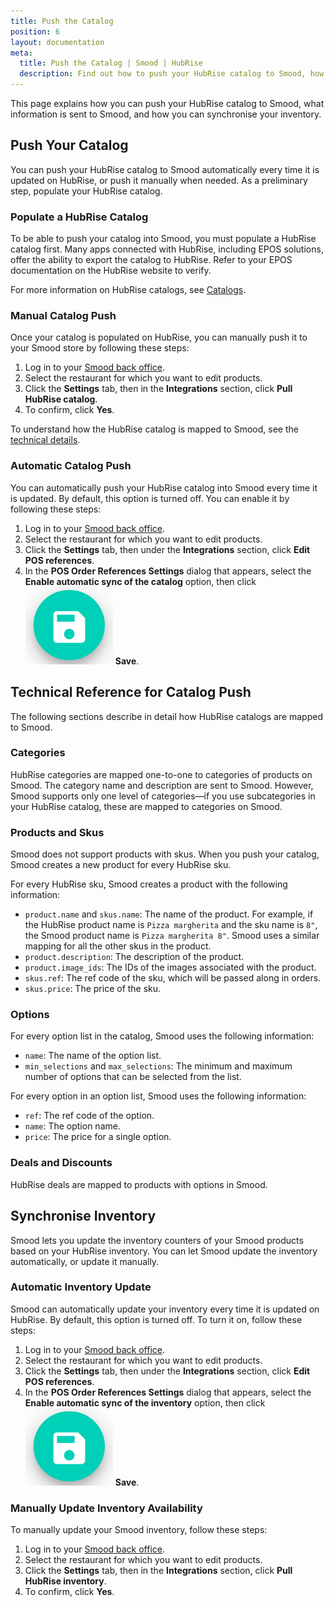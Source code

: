 ```yaml
---
title: Push the Catalog
position: 6
layout: documentation
meta:
  title: Push the Catalog | Smood | HubRise
  description: Find out how to push your HubRise catalog to Smood, how items and options are encoded, and which features are supported.
---
```


This page explains how you can push your HubRise catalog to Smood, what information is sent to Smood, and how you can synchronise your inventory.

## Push Your Catalog

You can push your HubRise catalog to Smood automatically every time it is updated on HubRise, or push it manually when needed.
As a preliminary step, populate your HubRise catalog.

### Populate a HubRise Catalog

To be able to push your catalog into Smood, you must populate a HubRise catalog first. Many apps connected with HubRise, including EPOS solutions, offer the ability to export the catalog to HubRise. Refer to your EPOS documentation on the HubRise website to verify.

For more information on HubRise catalogs, see [Catalogs](/docs/catalog/).

### Manual Catalog Push

Once your catalog is populated on HubRise, you can manually push it to your Smood store by following these steps:

1. Log in to your [Smood back office](https://manager.smood.ch/).
1. Select the restaurant for which you want to edit products.
1. Click the **Settings** tab, then in the **Integrations** section, click **Pull HubRise catalog**.
1. To confirm, click **Yes**.

To understand how the HubRise catalog is mapped to Smood, see the [technical details](#technical-referece-for-catalog-push). 

### Automatic Catalog Push

You can automatically push your HubRise catalog into Smood every time it is updated. By default, this option is turned off. You can enable it by following these steps:

1. Log in to your [Smood back office](https://manager.smood.ch/).
1. Select the restaurant for which you want to edit products.
1. Click the **Settings** tab, then under the **Integrations** section, click **Edit POS references**.
1. In the **POS Order References Settings** dialog that appears, select the **Enable automatic sync of the catalog** option, then click <InlineImage width="24" height="24">![Save icon](../images/save-icon.png)</InlineImage>&nbsp;**Save**.

## Technical Reference for Catalog Push

The following sections describe in detail how HubRise catalogs are mapped to Smood.

### Categories

HubRise categories are mapped one-to-one to categories of products on Smood. The category name and description are sent to Smood.
However, Smood supports only one level of categories—if you use subcategories in your HubRise catalog, these are mapped to categories on Smood. 

### Products and Skus

Smood does not support products with skus. When you push your catalog, Smood creates a new product for every HubRise sku.

For every HubRise sku, Smood creates a product with the following information:

- `product.name` and `skus.name`: The name of the product. For example, if the HubRise product name is `Pizza margherita` and the sku name is `8"`, the Smood product name is `Pizza margherita 8"`. Smood uses a similar mapping for all the other skus in the product.
- `product.description`: The description of the product.
- `product.image_ids`: The IDs of the images associated with the product.
- `skus.ref`: The ref code of the sku, which will be passed along in orders.
- `skus.price`: The price of the sku.

### Options

For every option list in the catalog, Smood uses the following information:

- `name`: The name of the option list.
- `min_selections` and `max_selections`: The minimum and maximum number of options that can be selected from the list.

For every option in an option list, Smood uses the following information:

- `ref`: The ref code of the option.
- `name`: The option name.
- `price`: The price for a single option.

### Deals and Discounts

HubRise deals are mapped to products with options in Smood.

## Synchronise Inventory

Smood lets you update the inventory counters of your Smood products based on your HubRise inventory.
You can let Smood update the inventory automatically, or update it manually.

### Automatic Inventory Update

Smood can automatically update your inventory every time it is updated on HubRise.
By default, this option is turned off. To turn it on, follow these steps:

1. Log in to your [Smood back office](https://manager.smood.ch/).
1. Select the restaurant for which you want to edit products.
1. Click the **Settings** tab, then under the **Integrations** section, click **Edit POS references**.
1. In the **POS Order References Settings** dialog that appears, select the **Enable automatic sync of the inventory** option, then click <InlineImage width="24" height="24">![Save icon](../images/save-icon.png)</InlineImage>&nbsp;**Save**.

### Manually Update Inventory Availability

To manually update your Smood inventory, follow these steps:

1. Log in to your [Smood back office](https://manager.smood.ch/).
1. Select the restaurant for which you want to edit products.
1. Click the **Settings** tab, then in the **Integrations** section, click **Pull HubRise inventory**.
1. To confirm, click **Yes**.
